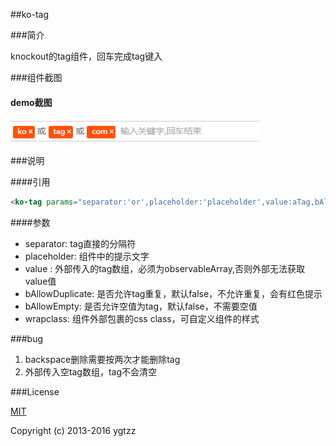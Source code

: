 ##ko-tag

###简介

knockout的tag组件，回车完成tag键入

###组件截图

#### demo截图

![ko-tag](./doc/ko-tag.png)

###说明

####引用

```html
<ko-tag params="separator:'or',placeholder:'placeholder',value:aTag,bAllowDuplicate:'true',wrapclass:'tag-com'"></ko-tag>
```

####参数

- separator:  tag直接的分隔符
- placeholder: 组件中的提示文字
- value : 外部传入的tag数组，必须为observableArray,否则外部无法获取value值
- bAllowDuplicate: 是否允许tag重复，默认false，不允许重复，会有红色提示
- bAllowEmpty: 是否允许空值为tag，默认false，不需要空值
- wrapclass: 组件外部包裹的css class，可自定义组件的样式

###bug

1. backspace删除需要按两次才能删除tag
2. 外部传入空tag数组，tag不会清空

###License

[MIT](http://opensource.org/licenses/MIT)

Copyright (c) 2013-2016 ygtzz
